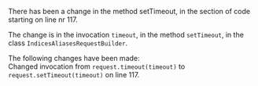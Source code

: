 There has been a change in the method setTimeout, in the section of code starting on line nr 117.
  
The change is in the invocation ```timeout```, in the method ```setTimeout```, in the class ```IndicesAliasesRequestBuilder```.
  
The following changes have been made:  
Changed invocation from ```request.timeout(timeout)``` to ```request.setTimeout(timeout)``` on line 117.  
